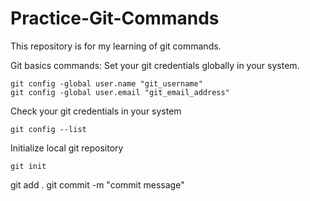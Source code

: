 # Practice-Git-Commands

This repository is for my learning of git commands.

Git basics commands:
Set your git credentials globally in your system.

```
git config -global user.name "git_username"
git config -global user.email "git_email_address"
```

Check your git credentials in your system

```
git config --list
```

Initialize local git repository

```
git init
```

git add .
git commit -m "commit message"
